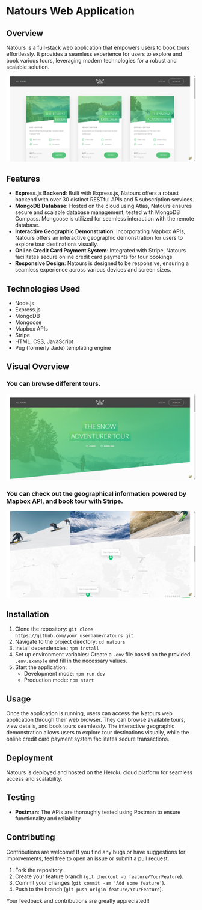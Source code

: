 # Natours Web Application

## Overview

Natours is a full-stack web application that empowers users to book tours effortlessly. It provides a seamless experience for users to explore and book various tours, leveraging modern technologies for a robust and scalable solution.

![Real-time Messaging](natours/screenshots/homepage.png)

## Features

- **Express.js Backend**: Built with Express.js, Natours offers a robust backend with over 30 distinct RESTful APIs and 5 subscription services.
- **MongoDB Database**: Hosted on the cloud using Atlas, Natours ensures secure and scalable database management, tested with MongoDB Compass. Mongoose is utilized for seamless interaction with the remote database.
- **Interactive Geographic Demonstration**: Incorporating Mapbox APIs, Natours offers an interactive geographic demonstration for users to explore tour destinations visually.
- **Online Credit Card Payment System**: Integrated with Stripe, Natours facilitates secure online credit card payments for tour bookings.
- **Responsive Design**: Natours is designed to be responsive, ensuring a seamless experience across various devices and screen sizes.

## Technologies Used

- Node.js
- Express.js
- MongoDB
- Mongoose
- Mapbox APIs
- Stripe
- HTML, CSS, JavaScript
- Pug (formerly Jade) templating engine

## Visual Overview

### You can browse different tours.

![Real-time Messaging](natours/screenshots/page.png)

### You can check out the geographical information powered by Mapbox API, and book tour with Stripe.

![Real-time Messaging](natours/screenshots/mapbox.png)


## Installation

1. Clone the repository: `git clone https://github.com/your_username/natours.git`
2. Navigate to the project directory: `cd natours`
3. Install dependencies: `npm install`
4. Set up environment variables: Create a `.env` file based on the provided `.env.example` and fill in the necessary values.
5. Start the application:
   - Development mode: `npm run dev`
   - Production mode: `npm start`

## Usage

Once the application is running, users can access the Natours web application through their web browser. They can browse available tours, view details, and book tours seamlessly. The interactive geographic demonstration allows users to explore tour destinations visually, while the online credit card payment system facilitates secure transactions.

## Deployment

Natours is deployed and hosted on the Heroku cloud platform for seamless access and scalability.

## Testing

- **Postman**: The APIs are thoroughly tested using Postman to ensure functionality and reliability.

## Contributing

Contributions are welcome! If you find any bugs or have suggestions for improvements, feel free to open an issue or submit a pull request.

1. Fork the repository.
2. Create your feature branch (`git checkout -b feature/YourFeature`).
3. Commit your changes (`git commit -am 'Add some feature'`).
4. Push to the branch (`git push origin feature/YourFeature`).

Your feedback and contributions are greatly appreciated!!
